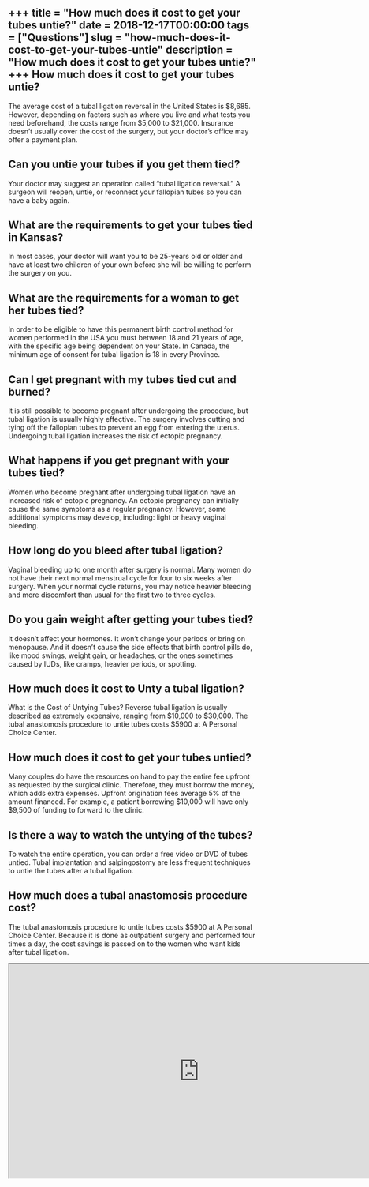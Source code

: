 +++
title = "How much does it cost to get your tubes untie?"
date = 2018-12-17T00:00:00
tags = ["Questions"]
slug = "how-much-does-it-cost-to-get-your-tubes-untie"
description = "How much does it cost to get your tubes untie?"
+++
How much does it cost to get your tubes untie?
----------------------------------------------

The average cost of a tubal ligation reversal in the United States is $8,685. However, depending on factors such as where you live and what tests you need beforehand, the costs range from $5,000 to $21,000. Insurance doesn’t usually cover the cost of the surgery, but your doctor’s office may offer a payment plan.

Can you untie your tubes if you get them tied?
----------------------------------------------

Your doctor may suggest an operation called “tubal ligation reversal.” A surgeon will reopen, untie, or reconnect your fallopian tubes so you can have a baby again.

What are the requirements to get your tubes tied in Kansas?
-----------------------------------------------------------

In most cases, your doctor will want you to be 25-years old or older and have at least two children of your own before she will be willing to perform the surgery on you.

What are the requirements for a woman to get her tubes tied?
------------------------------------------------------------

In order to be eligible to have this permanent birth control method for women performed in the USA you must between 18 and 21 years of age, with the specific age being dependent on your State. In Canada, the minimum age of consent for tubal ligation is 18 in every Province.

Can I get pregnant with my tubes tied cut and burned?
-----------------------------------------------------

It is still possible to become pregnant after undergoing the procedure, but tubal ligation is usually highly effective. The surgery involves cutting and tying off the fallopian tubes to prevent an egg from entering the uterus. Undergoing tubal ligation increases the risk of ectopic pregnancy.

What happens if you get pregnant with your tubes tied?
------------------------------------------------------

Women who become pregnant after undergoing tubal ligation have an increased risk of ectopic pregnancy. An ectopic pregnancy can initially cause the same symptoms as a regular pregnancy. However, some additional symptoms may develop, including: light or heavy vaginal bleeding.

How long do you bleed after tubal ligation?
-------------------------------------------

Vaginal bleeding up to one month after surgery is normal. Many women do not have their next normal menstrual cycle for four to six weeks after surgery. When your normal cycle returns, you may notice heavier bleeding and more discomfort than usual for the first two to three cycles.

Do you gain weight after getting your tubes tied?
-------------------------------------------------

It doesn’t affect your hormones. It won’t change your periods or bring on menopause. And it doesn’t cause the side effects that birth control pills do, like mood swings, weight gain, or headaches, or the ones sometimes caused by IUDs, like cramps, heavier periods, or spotting.

How much does it cost to Unty a tubal ligation?
-----------------------------------------------

What is the Cost of Untying Tubes? Reverse tubal ligation is usually described as extremely expensive, ranging from $10,000 to $30,000. The tubal anastomosis procedure to untie tubes costs $5900 at A Personal Choice Center.

How much does it cost to get your tubes untied?
-----------------------------------------------

Many couples do have the resources on hand to pay the entire fee upfront as requested by the surgical clinic. Therefore, they must borrow the money, which adds extra expenses. Upfront origination fees average 5% of the amount financed. For example, a patient borrowing $10,000 will have only $9,500 of funding to forward to the clinic.

Is there a way to watch the untying of the tubes?
-------------------------------------------------

To watch the entire operation, you can order a free video or DVD of tubes untied. Tubal implantation and salpingostomy are less frequent techniques to untie the tubes after a tubal ligation.

How much does a tubal anastomosis procedure cost?
-------------------------------------------------

The tubal anastomosis procedure to untie tubes costs $5900 at A Personal Choice Center. Because it is done as outpatient surgery and performed four times a day, the cost savings is passed on to the women who want kids after tubal ligation.

<iframe allow="accelerometer; autoplay; clipboard-write; encrypted-media; gyroscope; picture-in-picture" allowfullscreen="" class="__youtube_prefs__  epyt-is-override  no-lazyload" data-no-lazy="1" data-origheight="433" data-origwidth="770" data-skipgform_ajax_framebjll="" height="433" id="_ytid_44292" loading="lazy" src="https://www.youtube.com/embed/m1o2ADknH8A?enablejsapi=1&autoplay=0&cc_load_policy=0&cc_lang_pref=&iv_load_policy=1&loop=0&modestbranding=0&rel=1&fs=1&playsinline=0&autohide=2&theme=dark&color=red&controls=1&" title="YouTube player" width="770"></iframe>